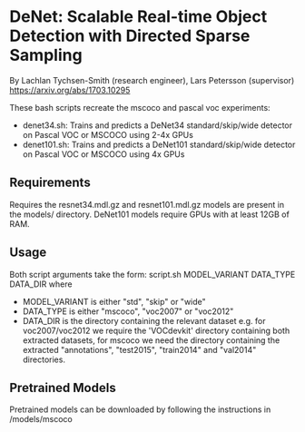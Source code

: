# DeNet: Scalable Real-time Object Detection with Directed Sparse Sampling
By Lachlan Tychsen-Smith (research engineer), Lars Petersson (supervisor)
https://arxiv.org/abs/1703.10295

These bash scripts recreate the mscoco and pascal voc experiments:
* denet34.sh: Trains and predicts a DeNet34 standard/skip/wide detector on Pascal VOC or MSCOCO using 2-4x GPUs 
* denet101.sh: Trains and predicts a DeNet101 standard/skip/wide detector on Pascal VOC or MSCOCO using 4x GPUs 

## Requirements
Requires the resnet34.mdl.gz and resnet101.mdl.gz models are present in the models/ directory. 
DeNet101 models require GPUs with at least 12GB of RAM.

## Usage
Both script arguments take the form: script.sh MODEL_VARIANT DATA_TYPE DATA_DIR
where
* MODEL_VARIANT is either "std", "skip" or "wide"
* DATA_TYPE is either "mscoco", "voc2007" or "voc2012"
* DATA_DIR is the directory containing the relevant dataset e.g. for voc2007/voc2012 we require the 'VOCdevkit' directory containing both extracted datasets, for mscoco we need the directory containing the extracted "annotations", "test2015", "train2014" and "val2014" directories. 

## Pretrained Models
Pretrained models can be downloaded by following the instructions in /models/mscoco